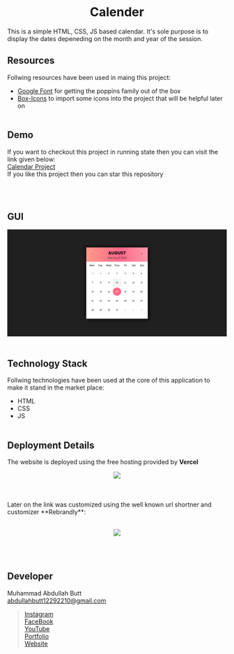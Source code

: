 <h1 align = "center">Calender</h1>
This is a simple HTML, CSS, JS based calendar. It's sole purpose is to display the dates depeneding on the month and year of the session.

## Resources
Follwing resources have been used in maing this project:
- [Google Font](https://fonts.google.com/specimen/Poppins?query=po) for getting the poppins family out of the box
- [Box-Icons](https://boxicons.com/) to import some icons into the project that will be helpful later on
<br><br>

## Demo
If you want to checkout this project in running state then you can visit the link given below:
<br>
[Calendar Project](https://calendar-pied.vercel.app/)
<br>
If you like this project then you can star this repository

<br><br>

## GUI
![Calendar Image Demo](demo.png)
<br><br>

## Technology Stack
Follwing technologies have been used at the core of this application to make it stand in the market place:
- HTML
- CSS
- JS
<br><br>

## Deployment Details
The website is deployed using the free hosting provided by **Vercel**
<p align = "center">
  <img src = "https://branditechture.agency/brand-logos/wp-content/uploads/wpdm-cache/Vercel-900x0.png" width = "300">
</p>
<br><br>
Later on the link was customized using the well known url shortner and customizer **Rebrandly**:<br><br>
<p align = "center">
  <img src = "https://www.rebrandly.com/images/URL-Shortener.fileextension.svg" width = "300">
</p>

<br><br>

## Developer
Muhammad Abdullah Butt <br>
abdullahbutt12292210@gmail.com <br>
> [Instagram](https://www.instagram.com/abdullah.butt.22/)<br>
> [FaceBook](https://www.facebook.com/profile.php?id=100076291614529)<br>
> [YouTube](https://www.youtube.com/channel/UCnuOFQyMywg-KuoN-lmav1Q)<br>
> [Portfolio](https://rebrand.ly/muhammadabdullahPortfolio)<br>
> [Website](#)
